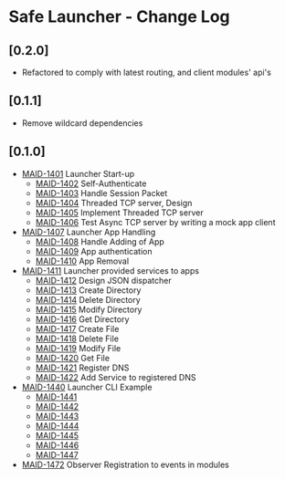 # Safe Launcher - Change Log

## [0.2.0]
- Refactored to comply with latest routing, and client modules' api's

## [0.1.1]
- Remove wildcard dependencies

## [0.1.0]
- [MAID-1401](https://maidsafe.atlassian.net/browse/MAID-1401) Launcher Start-up
  - [MAID-1402](https://maidsafe.atlassian.net/browse/MAID-1402) Self-Authenticate
  - [MAID-1403](https://maidsafe.atlassian.net/browse/MAID-1403) Handle Session Packet
  - [MAID-1404](https://maidsafe.atlassian.net/browse/MAID-1404) Threaded TCP server, Design
  - [MAID-1405](https://maidsafe.atlassian.net/browse/MAID-1405) Implement Threaded TCP server
  - [MAID-1406](https://maidsafe.atlassian.net/browse/MAID-1406) Test Async TCP server by writing a mock app client
- [MAID-1407](https://maidsafe.atlassian.net/browse/MAID-1407) Launcher App Handling
  - [MAID-1408](https://maidsafe.atlassian.net/browse/MAID-1408) Handle Adding of App
  - [MAID-1409](https://maidsafe.atlassian.net/browse/MAID-1409) App authentication
  - [MAID-1410](https://maidsafe.atlassian.net/browse/MAID-1410) App Removal
- [MAID-1411](https://maidsafe.atlassian.net/browse/MAID-1411) Launcher provided services to apps
  - [MAID-1412](https://maidsafe.atlassian.net/browse/MAID-1412) Design JSON dispatcher
  - [MAID-1413](https://maidsafe.atlassian.net/browse/MAID-1413) Create Directory
  - [MAID-1414](https://maidsafe.atlassian.net/browse/MAID-1414) Delete Directory
  - [MAID-1415](https://maidsafe.atlassian.net/browse/MAID-1415) Modify Directory
  - [MAID-1416](https://maidsafe.atlassian.net/browse/MAID-1416) Get Directory
  - [MAID-1417](https://maidsafe.atlassian.net/browse/MAID-1417) Create File
  - [MAID-1418](https://maidsafe.atlassian.net/browse/MAID-1418) Delete File
  - [MAID-1419](https://maidsafe.atlassian.net/browse/MAID-1419) Modify File
  - [MAID-1420](https://maidsafe.atlassian.net/browse/MAID-1420) Get File
  - [MAID-1421](https://maidsafe.atlassian.net/browse/MAID-1421) Register DNS
  - [MAID-1422](https://maidsafe.atlassian.net/browse/MAID-1422) Add Service to registered DNS
- [MAID-1440](https://maidsafe.atlassian.net/browse/MAID-1440) Launcher CLI Example
  - [MAID-1441](https://maidsafe.atlassian.net/browse/MAID-1441)
  - [MAID-1442](https://maidsafe.atlassian.net/browse/MAID-1442)
  - [MAID-1443](https://maidsafe.atlassian.net/browse/MAID-1443)
  - [MAID-1444](https://maidsafe.atlassian.net/browse/MAID-1444)
  - [MAID-1445](https://maidsafe.atlassian.net/browse/MAID-1445)
  - [MAID-1446](https://maidsafe.atlassian.net/browse/MAID-1446)
  - [MAID-1447](https://maidsafe.atlassian.net/browse/MAID-1447)
- [MAID-1472](https://maidsafe.atlassian.net/browse/MAID-1472) Observer Registration to events in modules
